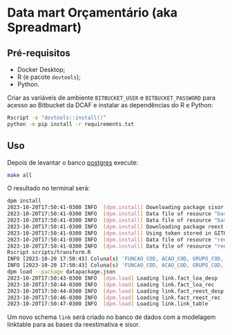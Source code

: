 # Data mart Orçamentário (aka Spreadmart)

## Pré-requisitos

- Docker Desktop;
- R (e pacote `devtools`);
- Python.

Criar as variáveis de ambiente `BITBUCKET_USER` e `BITBUCKET_PASSWORD` para acesso ao Bitbucket da DCAF e instalar as dependências do R e Python:

```bash
Rscript -e "devtools::install()"
python -m pip install -r requirements.txt
```

## Uso

Depois de levantar o banco [postgres](https://github.com/splor-mg/postgresql-carga-despesa#instala%C3%A7%C3%A3o-e-configura%C3%A7%C3%A3o-do-docker) execute:

```bash
make all
```

O resultado no terminal será:

```bash
dpm install
2023-10-20T17:50:41-0300 INFO  [dpm.install] Downloading package sisor....
2023-10-20T17:50:41-0300 INFO  [dpm.install] Data file of resource "base_orcam_despesa_item_fiscal" saved in "datapackages/sisor/data/base_orcam_despesa_item_fiscal.csv"
2023-10-20T17:50:41-0300 INFO  [dpm.install] Data file of resource "base_orcam_receita_fiscal" saved in "datapackages/sisor/data/base_orcam_receita_fiscal.csv"
2023-10-20T17:50:41-0300 INFO  [dpm.install] Downloading package reest....
2023-10-20T17:50:41-0300 INFO  [dpm.install] Using token stored in GITHUB_PAT for accessing data package reest
2023-10-20T17:50:41-0300 INFO  [dpm.install] Data file of resource "reest_rec" saved in "datapackages/reest/data/reest_rec.csv"
2023-10-20T17:50:41-0300 INFO  [dpm.install] Data file of resource "reest_desp" saved in "datapackages/reest/data/reest_desp.csv"
Rscript scripts/transform.R
INFO [2023-10-20 17:50:43] Coluna(s) 'FUNCAO_COD, ACAO_COD, GRUPO_COD, IPU_COD' não está presente na base de dados. Criando chave nula 'chave_desp'
INFO [2023-10-20 17:50:43] Coluna(s) 'FUNCAO_COD, ACAO_COD, GRUPO_COD, IPU_COD' não está presente na base de dados. Criando chave nula 'chave_desp'
dpm load --package datapackage.json
2023-10-20T17:50:43-0300 INFO  [dpm.load] Loading link.fact_loa_desp
2023-10-20T17:50:44-0300 INFO  [dpm.load] Loading link.fact_loa_rec
2023-10-20T17:50:44-0300 INFO  [dpm.load] Loading link.fact_reest_desp
2023-10-20T17:50:46-0300 INFO  [dpm.load] Loading link.fact_reest_rec
2023-10-20T17:50:47-0300 INFO  [dpm.load] Loading link.link_table
```

Um novo schema `link` será criado no banco de dados com a modelagem linktable para as bases da reestimativa e sisor.
